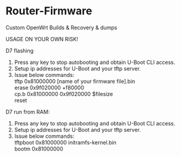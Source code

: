 # Router-Firmware
Custom OpenWrt Builds &amp; Recovery &amp; dumps

USAGE ON YOUR OWN RISK!

D7 flashing 
 1. Press any key to stop autobooting and obtain U-Boot CLI access.
 2. Setup ip addresses for U-Boot and your tftp server.
 3. Issue below commands:  
    tftp 0x81000000 [name of your firmware file].bin  
    erase 0x9f020000 +f80000  
    cp.b 0x81000000 0x9f020000 $filesize  
    reset  
    
D7 run from RAM:
 1. Press any key to stop autobooting and obtain U-Boot CLI access.
 2. Setup ip addresses for U-Boot and your tftp server.
 3. Issue below commands:  
	tftpboot 0x81000000 initramfs-kernel.bin  
	bootm 0x81000000  
  

